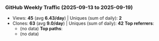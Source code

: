 ### GitHub Weekly Traffic (2025-09-13 to 2025-09-19)
- Views: **45** (avg **6.43/day**)  |  Uniques (sum of daily): **2**
- Clones: **63** (avg **9.0/day**)  |  Uniques (sum of daily): **42**
**Top referrers**:
  - (no data)
**Top paths**:
  - (no data)
